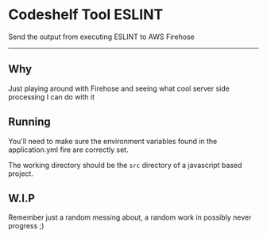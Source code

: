 # Codeshelf Tool ESLINT
Send the output from executing ESLINT to AWS Firehose

---

## Why
Just playing around with Firehose and seeing what cool server side processing I can do with it

## Running
You'll need to make sure the environment variables found in the application.yml fire are correctly set. 

The working directory should be the `src` directory of a javascript based project. 

## W.I.P
Remember just a random messing about, a random work in possibly never progress ;) 
